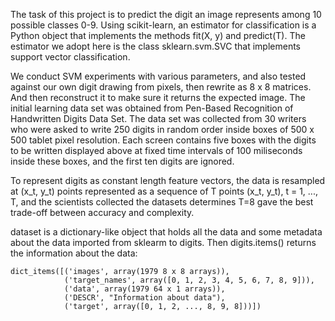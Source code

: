 The task of this project is to predict the digit an image represents among 10 possible classes 0-9. Using scikit-learn, an estimator for classification is a Python object that implements the methods fit(X, y) and predict(T). The estimator we adopt here is the class sklearn.svm.SVC that implements support vector classification. 

We conduct SVM experiments with various parameters, and also tested against our own digit drawing from pixels, then rewrite as 8 x 8 matrices. And then reconstruct it to make sure it returns the expected image. The initial learning data set was obtained from Pen-Based Recognition of Handwritten Digits Data Set. The data set was collected from 30 writers who were asked to write 250 digits in random order inside boxes of 500 x 500 tablet pixel resolution. Each screen contains five boxes with the digits to be written displayed above at fixed time intervals of 100 miliseconds inside these boxes, and the first ten digits are ignored.

To represent digits as constant length feature vectors, the data is resampled at (x_t, y_t) points represented as a sequence of T points (x_t, y_t), t = 1, ..., T, and the scientists collected the datasets determines T=8 gave the best trade-off between accuracy and complexity.

dataset is a dictionary-like object that holds all the data and some metadata about the data imported from sklearm to digits. Then digits.items() returns the information about the data:

    dict_items([('images', array(1979 8 x 8 arrays)), 
                ('target_names', array([0, 1, 2, 3, 4, 5, 6, 7, 8, 9])),
                ('data', array(1979 64 x 1 arrays)), 
                ('DESCR', "Information about data"), 
                ('target', array([0, 1, 2, ..., 8, 9, 8]))])
